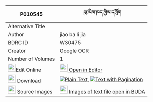 |P010545|ཁུ་སིམ་ཁད་ཀྱིས་དཀྲོག 
| --- | --- 
|Alternative Title |
|Author| jiao ba li jia
|BDRC ID | W30475
|Creator | Google OCR
|Number of Volumes| 1
|<img width="25" src="https://img.icons8.com/color/25/000000/edit-property.png">Edit Online| [<img width="25" src="https://avatars.githubusercontent.com/u/45091458?s=200&v=4"> Open in Editor](http://editor.openpecha.org/P010545)
|<img width="25" src="https://img.icons8.com/fluent/48/000000/download-2.png"/>  Download | [![](https://img.icons8.com/color/20/000000/txt.png)Plain Text](https://github.com/Openpecha/P010545/releases/download/v1/khu_sim_khe_kyi_trok_plain_P010545.zip), [![](https://img.icons8.com/color/20/000000/txt.png)Text with Pagination](https://github.com/Openpecha/P010545/releases/download/v1/khu_sim_khe_kyi_trok_pages_P010545.zip)
|<img width="25" src="https://img.icons8.com/plasticine/100/000000/pictures-folder.png"/>  Source Images | [<img width="25" src="https://library.bdrc.io/icons/BUDA-small.svg"> Images of text file open in BUDA](https://library.bdrc.io/show/bdr:W30475)
